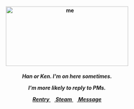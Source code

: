 <h4 align="center">
<img src="https://media1.tenor.com/m/58OOL_f57zcAAAAd/top-top-bigbang.gif"width="330" height="160" alt="me">
<br>
</h4>
<h5 align="center">
  Han or Ken. I'm on here sometimes.
<p align> I'm more likely to reply to PMs. </p>
  
<a href=https://rentry.co/kancho> Rentry </a>⠀<a href=https://steamcommunity.com/id/katocha/> Steam </a>⠀<a href=https://neospring.org/@gantz> Message </a>
